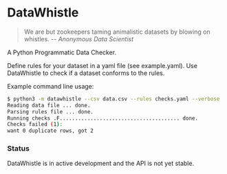 # DataWhistle

> We are but zookeepers taming animalistic datasets by blowing on whistles.
> -- <cite>Anonymous Data Scientist</cite>

A Python Programmatic Data Checker.

Define rules for your dataset in a yaml file (see example.yaml).  Use DataWhistle to check if a dataset conforms to the rules.

Example command line usage:

```sh
$ python3 -m datawhistle --csv data.csv --rules checks.yaml --verbose
Reading data file ... done.
Parsing rules file ... done.
Running checks .F....................................... done.
Checks failed (1):
want 0 duplicate rows, got 2
```

### Status

DataWhistle is in active development and the API is not yet stable.
